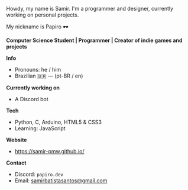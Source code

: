 Howdy, my name is Samir. I'm a programmer and designer, currently working on personal projects.

My nickname is Papiro 🕶️

**Computer Science Student | Programmer | Creator of indie games and projects**

**Info**
- Pronouns: he / him  
- Brazilian 🇧🇷 — (pt-BR / en)

**Currently working on**
- A Discord bot

**Tech**
- Python, C, Arduino, HTML5 & CSS3  
- Learning: JavaScript

**Website**
- https://samir-pmw.github.io/

**Contact**
- Discord: `papiro.dev`  
- Email: samirbatistasantos@gmail.com
